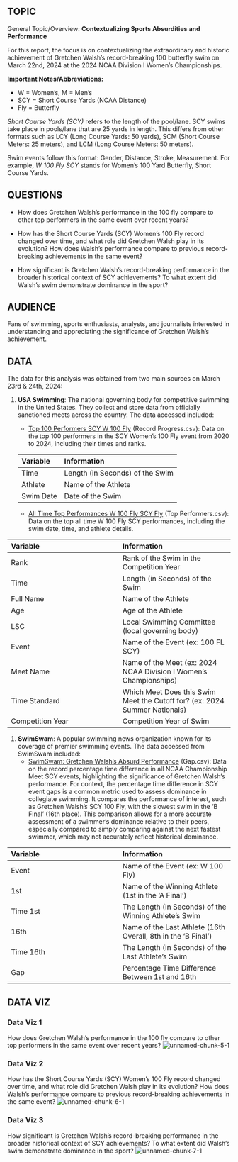 ## TOPIC

General Topic/Overview: **Contextualizing Sports Absurdities and
Performance**

For this report, the focus is on contextualizing the extraordinary and
historic achievement of Gretchen Walsh’s record-breaking 100 butterfly
swim on March 22nd, 2024 at the 2024 NCAA Division I Women’s
Championships.

**Important Notes/Abbreviations:**

-   W = Women’s, M = Men’s
-   SCY = Short Course Yards (NCAA Distance)
-   Fly = Butterfly

*Short Course Yards (SCY)* refers to the length of the pool/lane. SCY
swims take place in pools/lane that are 25 yards in length. This differs
from other formats such as LCY (Long Course Yards: 50 yards), SCM (Short
Course Meters: 25 meters), and LCM (Long Course Meters: 50 meters).

Swim events follow this format: Gender, Distance, Stroke, Measurement.
For example, *W 100 Fly SCY* stands for Women’s 100 Yard Butterfly,
Short Course Yards.

## QUESTIONS

-   How does Gretchen Walsh’s performance in the 100 fly compare to
    other top performers in the same event over recent years?

-   How has the Short Course Yards (SCY) Women’s 100 Fly record changed
    over time, and what role did Gretchen Walsh play in its evolution?
    How does Walsh’s performance compare to previous record-breaking
    achievements in the same event?

-   How significant is Gretchen Walsh’s record-breaking performance in
    the broader historical context of SCY achievements? To what extent
    did Walsh’s swim demonstrate dominance in the sport?

## AUDIENCE

Fans of swimming, sports enthusiasts, analysts, and journalists
interested in understanding and appreciating the significance of
Gretchen Walsh’s achievement.

## DATA

The data for this analysis was obtained from two main sources on March
23rd & 24th, 2024:

1.  **USA Swimming**: The national governing body for competitive
    swimming in the United States. They collect and store data from
    officially sanctioned meets across the country. The data accessed
    included:
    -   [Top 100 Performers SCY W 100
        Fly](https://www.usaswimming.org/times/popular-resources/event-rank-search)
        (Record Progress.csv): Data on the top 100 performers in the SCY
        Women’s 100 Fly event from 2020 to 2024, including their times
        and ranks.

    <table>
    <thead>
    <tr class="header">
    <th style="text-align: left;">Variable</th>
    <th style="text-align: left;">Information</th>
    </tr>
    </thead>
    <tbody>
    <tr class="odd">
    <td style="text-align: left;">Time</td>
    <td style="text-align: left;">Length (in Seconds) of the Swim</td>
    </tr>
    <tr class="even">
    <td style="text-align: left;">Athlete</td>
    <td style="text-align: left;">Name of the Athlete</td>
    </tr>
    <tr class="odd">
    <td style="text-align: left;">Swim Date</td>
    <td style="text-align: left;">Date of the Swim</td>
    </tr>
    </tbody>
    </table>

    -   [All Time Top Performances W 100 Fly SCY
        Fly](https://www.usaswimming.org/times/data-hub/all-time-top-performers)
        (Top Performers.csv): Data on the top all time W 100 Fly SCY
        performances, including the swim date, time, and athlete
        details.

<table>
<colgroup>
<col style="width: 50%" />
<col style="width: 50%" />
</colgroup>
<thead>
<tr class="header">
<th style="text-align: left;">Variable</th>
<th style="text-align: left;">Information</th>
</tr>
</thead>
<tbody>
<tr class="odd">
<td style="text-align: left;">Rank</td>
<td style="text-align: left;">Rank of the Swim in the Competition
Year</td>
</tr>
<tr class="even">
<td style="text-align: left;">Time</td>
<td style="text-align: left;">Length (in Seconds) of the Swim</td>
</tr>
<tr class="odd">
<td style="text-align: left;">Full Name</td>
<td style="text-align: left;">Name of the Athlete</td>
</tr>
<tr class="even">
<td style="text-align: left;">Age</td>
<td style="text-align: left;">Age of the Athlete</td>
</tr>
<tr class="odd">
<td style="text-align: left;">LSC</td>
<td style="text-align: left;">Local Swimming Committee (local governing
body)</td>
</tr>
<tr class="even">
<td style="text-align: left;">Event</td>
<td style="text-align: left;">Name of the Event (ex: 100 FL SCY)</td>
</tr>
<tr class="odd">
<td style="text-align: left;">Meet Name</td>
<td style="text-align: left;">Name of the Meet (ex: 2024 NCAA Division I
Women’s Championships)</td>
</tr>
<tr class="even">
<td style="text-align: left;">Time Standard</td>
<td style="text-align: left;">Which Meet Does this Swim Meet the Cutoff
for? (ex: 2024 Summer Nationals)</td>
</tr>
<tr class="odd">
<td style="text-align: left;">Competition Year</td>
<td style="text-align: left;">Competition Year of Swim</td>
</tr>
</tbody>
</table>

1.  **SwimSwam**: A popular swimming news organization known for its
    coverage of premier swimming events. The data accessed from SwimSwam
    included:
    -   [SwimSwam: Gretchen Walsh’s Absurd
        Performance](https://swimswam.com/trying-to-contextualize-the-absurdity-of-gretchen-walshs-47-42-in-the-100-fly/)
        (Gap.csv): Data on the record percentage time difference in all
        NCAA Championship Meet SCY events, highlighting the significance
        of Gretchen Walsh’s performance. For context, the percentage
        time difference in SCY event gaps is a common metric used to
        assess dominance in collegiate swimming. It compares the
        performance of interest, such as Gretchen Walsh’s SCY 100 Fly,
        with the slowest swim in the ‘B Final’ (16th place). This
        comparison allows for a more accurate assessment of a swimmer’s
        dominance relative to their peers, especially compared to simply
        comparing against the next fastest swimmer, which may not
        accurately reflect historical dominance.

<table>
<colgroup>
<col style="width: 50%" />
<col style="width: 50%" />
</colgroup>
<thead>
<tr class="header">
<th style="text-align: left;">Variable</th>
<th style="text-align: left;">Information</th>
</tr>
</thead>
<tbody>
<tr class="odd">
<td style="text-align: left;">Event</td>
<td style="text-align: left;">Name of the Event (ex: W 100 Fly)</td>
</tr>
<tr class="even">
<td style="text-align: left;">1st</td>
<td style="text-align: left;">Name of the Winning Athlete (1st in the ‘A
Final’)</td>
</tr>
<tr class="odd">
<td style="text-align: left;">Time 1st</td>
<td style="text-align: left;">The Length (in Seconds) of the Winning
Athlete’s Swim</td>
</tr>
<tr class="even">
<td style="text-align: left;">16th</td>
<td style="text-align: left;">Name of the Last Athlete (16th Overall,
8th in the ‘B Final’)</td>
</tr>
<tr class="odd">
<td style="text-align: left;">Time 16th</td>
<td style="text-align: left;">The Length (in Seconds) of the Last
Athlete’s Swim</td>
</tr>
<tr class="even">
<td style="text-align: left;">Gap</td>
<td style="text-align: left;">Percentage Time Difference Between 1st and
16th</td>
</tr>
</tbody>
</table>

## DATA VIZ

### Data Viz 1

How does Gretchen Walsh’s performance in the 100 fly compare to other
top performers in the same event over recent years?
![unnamed-chunk-5-1](https://github.com/user-attachments/assets/3f2db75c-6e3d-46c7-ad2a-bc2aaed644ed)



### Data Viz 2

How has the Short Course Yards (SCY) Women’s 100 Fly record changed over
time, and what role did Gretchen Walsh play in its evolution? How does
Walsh’s performance compare to previous record-breaking achievements in
the same event?
![unnamed-chunk-6-1](https://github.com/user-attachments/assets/9023b353-ab10-4781-9834-c20460c45401)

    

### Data Viz 3

How significant is Gretchen Walsh’s record-breaking performance in the
broader historical context of SCY achievements? To what extent did
Walsh’s swim demonstrate dominance in the sport?
![unnamed-chunk-7-1](https://github.com/user-attachments/assets/d75fce7a-36dd-430c-9442-d3614ecf77dd)

